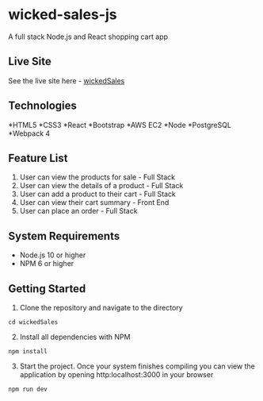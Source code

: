# wicked-sales-js
A full stack Node.js and React shopping cart app
## Live Site
See the live site here - [wickedSales](https://wicked-sales.nathanreitan.com/)
## Technologies
*HTML5
*CSS3
*React
*Bootstrap
*AWS EC2
*Node
*PostgreSQL
*Webpack 4
## Feature List
1. User can view the products for sale - Full Stack
2. User can view the details of a product - Full Stack
3. User can add a product to their cart - Full Stack
4. User can view their cart summary - Front End
5. User can place an order - Full Stack
## System Requirements
* Node.js 10 or higher
* NPM 6 or higher
## Getting Started
1. Clone the repository and navigate to the directory
```
cd wickedSales
```
2. Install all dependencies with NPM
```
npm install
```
3. Start the project.  Once your system finishes compiling you can view the application by opening http:localhost:3000 in your browser
```
npm run dev
```
